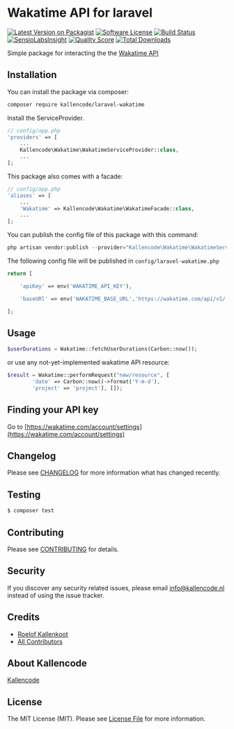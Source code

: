 # Wakatime API for laravel

[![Latest Version on Packagist](https://img.shields.io/packagist/v/spatie/:package_name.svg?style=flat-square)](https://packagist.org/packages/kallencode/laravel-wakatime)
[![Software License](https://img.shields.io/badge/license-MIT-brightgreen.svg?style=flat-square)](LICENSE.md)
[![Build Status](https://img.shields.io/travis/kallencode/laravel-wakatime/master.svg?style=flat-square)](https://travis-ci.org/kallencode/laravel-wakatime)
[![SensioLabsInsight](https://img.shields.io/sensiolabs/i/xxxxxxxxx.svg?style=flat-square)](https://insight.sensiolabs.com/projects/xxxxxxxxx)
[![Quality Score](https://img.shields.io/scrutinizer/g/kallencode/laravel-wakatime.svg?style=flat-square)](https://scrutinizer-ci.com/g/kallencode/laravel-wakatime)
[![Total Downloads](https://img.shields.io/packagist/dt/kallencode/laravel-wakatime.svg?style=flat-square)](https://packagist.org/packages/kallencode/laravel-wakatime)

Simple package for interacting the the [Wakatime API](https://wakatime.com)

## Installation

You can install the package via composer:

``` bash
composer require kallencode/laravel-wakatime
```

Install the ServiceProvider.

```php
// config/app.php
'providers' => [
    ...
    Kallencode\Wakatime\WakatimeServiceProvider::class,
    ...
];
```

This package also comes with a facade:

```php
// config/app.php
'aliases' => [
    ...
    'Wakatime' => Kallencode\Wakatime\WakatimeFacade::class,
    ...
];
```

You can publish the config file of this package with this command:

```php
php artisan vendor:publish --provider="Kallencode\Wakatime\WakatimeServiceProvider"
```

The following config file will be published in `config/laravel-wakatime.php`

```php
return [

    'apiKey' => env('WAKATIME_API_KEY'),

    'baseURl' => env('WAKATIME_BASE_URL','https://wakatime.com/api/v1/')

];
```

## Usage

``` php
$userDurations = Wakatime::fetchUserDurations(Carbon::now());
```

or use any not-yet-implemented wakatime API resource:

```php
$result = Wakatime::performRequest("new/resource", [
        'date' => Carbon::now()->format('Y-m-d'),
        'project' => 'project'], []);
```

## Finding your API key

Go to [https://wakatime.com/account/settings](https://wakatime.com/account/settings)



## Changelog

Please see [CHANGELOG](CHANGELOG.md) for more information what has changed recently.

## Testing

``` bash
$ composer test
```

## Contributing

Please see [CONTRIBUTING](CONTRIBUTING.md) for details.

## Security

If you discover any security related issues, please email info@kallencode.nl instead of using the issue tracker.

## Credits

- [Roelof Kallenkoot](https://github.com/rkallenkoot)
- [All Contributors](../../contributors)

## About Kallencode
[Kallencode](https://kallencode.nl)

## License

The MIT License (MIT). Please see [License File](LICENSE.md) for more information.
